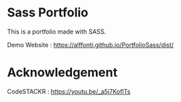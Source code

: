 # Sass Portfolio
This is a portfolio made with SASS.

Demo Website  : https://alffonti.github.io/PortfolioSass/dist/

# Acknowledgement

CodeSTACKR : https://youtu.be/_a5j7KoflTs
